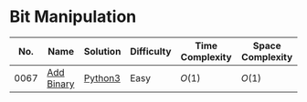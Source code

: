# Bit Manipulation

| No.  | Name  | Solution | Difficulty | Time Complexity | Space Complexity |
| --- | --- | --- | --- | --- | --- |
| 0067 | [Add Binary](https://leetcode.com/problems/add-binary/) | [Python3](https://leetcode.com/problems/add-binary/solutions/4264037/add-binary-python-easy-explanations/) | Easy | $O(1)$ | $O(1)$ |
